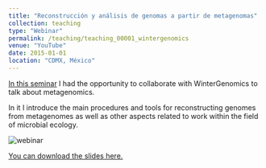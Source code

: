 ```yaml
---
title: "Reconstrucción y análisis de genomas a partir de metagenomas"
collection: teaching
type: "Webinar"
permalink: /teaching/teaching_00001_wintergenomics
venue: "YouTube"
date: 2015-01-01
location: "CDMX, México"
---
```


<a href="https://www.youtube.com/live/ckIbT93Qhjc?feature=share&t=275">In this seminar</a> I had the opportunity to collaborate with WinterGenomics to talk about metagenomics.

In it I introduce the main procedures and tools for reconstructing genomes from metagenomes as well as other aspects related to work within the field of microbial ecology.

![webinar](/images/gama_metagenomics.png)

<a href="https://drive.google.com/file/d/1M-mvBfLaH0nd6ELYtAfsOgbAjpA0i25h/view?usp=sharing">You can download the slides here. 


 
